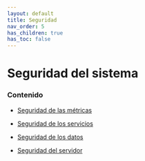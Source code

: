 ```yaml
---
layout: default
title: Seguridad
nav_order: 5
has_children: true
has_toc: false
---
```

# Seguridad del sistema


### Contenido

- [Seguridad de las métricas](https://iagolb.github.io/docs/Seguridad/Seguridad%20de%20las%20m%C3%A9tricas)

- [Seguridad de los servicios](https://iagolb.github.io/docs/Seguridad/Seguridad%20de%20los%20servicios)

- [Seguridad de los datos](https://iagolb.github.io/docs/Seguridad/Seguridad%20de%20los%20datos)


- [Seguridad del servidor](https://iagolb.github.io/docs/Seguridad/Seguridad%20del%20servidor)